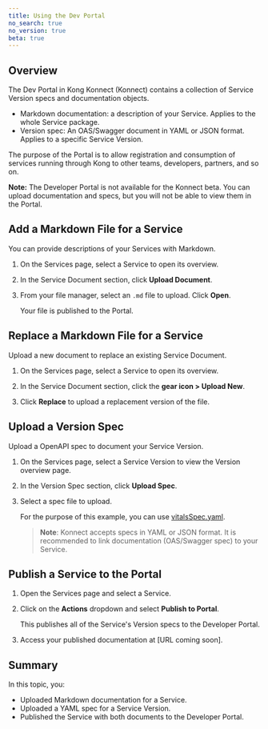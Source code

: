 ```yaml
---
title: Using the Dev Portal
no_search: true
no_version: true
beta: true
---
```


## Overview
The Dev Portal in Kong Konnect (Konnect) contains a collection of Service
Version specs and documentation objects.

* Markdown documentation: a description of your Service. Applies to the whole
Service package.
* Version spec: An OAS/Swagger document in YAML or JSON format. Applies to a
specific Service Version.

The purpose of the Portal is to allow registration and consumption of services
running through Kong to other teams, developers, partners, and so on.

<div class="alert alert-ee red">
<strong>Note:</strong> The Developer Portal is not available for the Konnect
beta. You can upload documentation and specs, but you will not be able to view
them in the Portal.
</div>

## Add a Markdown File for a Service

You can provide descriptions of your Services with Markdown.

1. On the Services page, select a Service to open its overview.

2. In the Service Document section, click **Upload Document**.

3. From your file manager, select an `.md` file to upload. Click **Open**.

    Your file is published to the Portal.

## Replace a Markdown File for a Service

Upload a new document to replace an existing Service Document.

1. On the Services page, select a Service to open its overview.

2. In the Service Document section, click the **gear icon > Upload New**.

3. Click **Replace** to upload a replacement version of the file.

## Upload a Version Spec

Upload a OpenAPI spec to document your Service Version.

1. On the Services page, select a Service Version to view the Version overview
page.

2. In the Version Spec section, click **Upload Spec**.

3. Select a spec file to upload.

    For the purpose of this example, you can use
    [vitalsSpec.yaml](/konnect/vitalsSpec.yaml).

    >**Note**: Konnect accepts specs in YAML or JSON format. It is recommended to
    link documentation (OAS/Swagger spec) to your Service.


## Publish a Service to the Portal

1. Open the Services page and select a Service.

2. Click on the **Actions** dropdown and select **Publish to Portal**.

    This publishes all of the Service's Version specs to the Developer Portal.

3. Access your published documentation at [URL coming soon].

## Summary

In this topic, you:

* Uploaded Markdown documentation for a Service.
* Uploaded a YAML spec for a Service Version.
* Published the Service with both documents to the Developer Portal.
